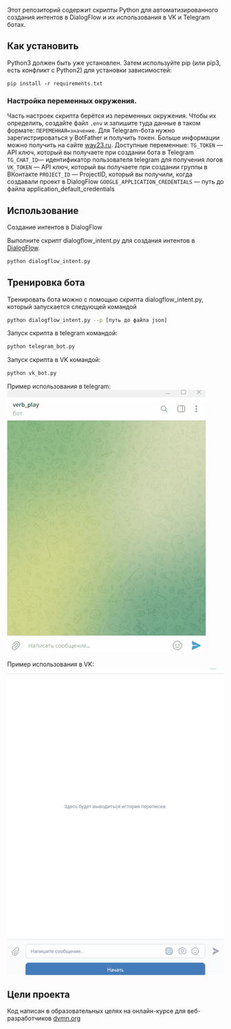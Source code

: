 Этот репозиторий содержит скрипты Python для автоматизированного создания интентов в DialogFlow и их использования в VK и Telegram ботах. 
## Как установить
Python3 должен быть уже установлен. Затем используйте pip (или pip3, есть конфликт с Python2) для установки зависимостей:
```
pip install -r requirements.txt
```
### Настройка переменных окружения.
Часть настроек скрипта берётся из переменных окружения. Чтобы их определить, создайте файл `.env` и запишите туда данные в таком формате: `ПЕРЕМЕННАЯ=значение`.
Для Telegram-бота нужно зарегистрироваться у BotFather и получить токен. Больше информации можно получить на сайте [way23.ru](https://way23.ru/).
Доступные переменные:
`TG_TOKEN` — API ключ, который вы получаете при создании бота в Telegram
`TG_CHAT_ID`— идентификатор пользователя telegram для получения логов
`VK_TOKEN` — API ключ, который вы получаете при создании группы в ВКонтакте
`PROJECT_ID` — ProjectID, который вы получили, когда создавали проект в DialogFlow
`GOOGLE_APPLICATION_CREDENTIALS` — путь до файла application_default_credentials
## Использование
Создание интентов в DialogFlow

Выполните скрипт dialogflow_intent.py для создания интентов в [DialogFlow](https://dialogflow.cloud.google.com/).
```sh
python dialogflow_intent.py
```
## Тренировка бота
Тренировать бота можно с помощью скрипта dialogflow_intent.py, который запускается следующей командой
```sh
python dialogflow_intent.py --p [путь до файла json]
```

Запуск скрипта в telegram командой:
```sh
python telegram_bot.py
```
Запуск скрипта в VK командой:
```sh
python vk_bot.py
```
Пример использования в telegram:
![Verb_play_tg.gif](gif%2FVerb_play_tg.gif)

Пример использования в VK:
![Verb_play_vk.gif](gif%2FVerb_play_vk.gif)

## Цели проекта
Код написан в образовательных целях на онлайн-курсе для веб-разработчиков [dvmn.org](https://dvmn.org/)